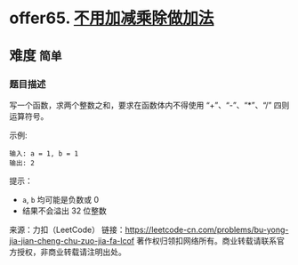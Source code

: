 # offer65. [不用加减乘除做加法](https://leetcode-cn.com/problems/bu-yong-jia-jian-cheng-chu-zuo-jia-fa-lcof/)  
<font size=5> 难度 `简单` </font>
---

### 题目描述

写一个函数，求两个整数之和，要求在函数体内不得使用 “+”、“-”、“*”、“/” 四则运算符号。


示例:
```
输入: a = 1, b = 1
输出: 2
```

提示：

* `a`, `b` 均可能是负数或 0
* 结果不会溢出 32 位整数

来源：力扣（LeetCode）
链接：https://leetcode-cn.com/problems/bu-yong-jia-jian-cheng-chu-zuo-jia-fa-lcof
著作权归领扣网络所有。商业转载请联系官方授权，非商业转载请注明出处。
